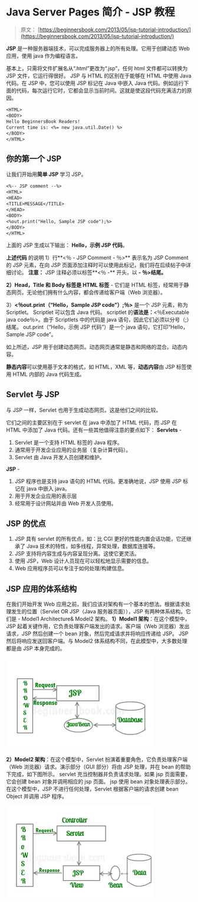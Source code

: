 # Java Server Pages 简介 - JSP 教程

> 原文： [https://beginnersbook.com/2013/05/jsp-tutorial-introduction/](https://beginnersbook.com/2013/05/jsp-tutorial-introduction/)

**JSP** 是一种服务器端技术，可以完成服务器上的所有处理。它用于创建动态 Web 应用，使用 java 作为编程语言。

基本上，只需将文件扩展名从“.html”更改为“.jsp”，任何 html 文件都可以转换为 JSP 文件，它运行得很好。 JSP 与 HTML 的区别在于能够在 HTML 中使用 Java 代码。在 JSP 中，您可以使用 JSP 标记在 Java 中嵌入 Java 代码。例如运行下面的代码，每次运行它时，它都会显示当前时间。这就是使这段代码充满活力的原因。

```
<HTML>
<BODY>
Hello BeginnersBook Readers! 
Current time is: <%= new java.util.Date() %>
</BODY>
</HTML>
```

## 你的第一个 JSP

让我们开始用**简单 JSP** 学习 JSP。

```
<%-- JSP comment --%>
<HTML>
<HEAD>
<TITLE>MESSAGE</TITLE>
</HEAD>
<BODY>
<%out.print("Hello, Sample JSP code");%>
</BODY>
</HTML>
```

上面的 JSP 生成以下输出：
**Hello，示例 JSP 代码**。

**上述代码**
的说明 1）行**&lt;％ - JSP Comment - ％&gt;** 表示名为 JSP Comment 的 JSP 元素，在向 JSP 页面添加注释时可以使用此标记，我们将在后续帖子中详细讨论。
**注意：** JSP 注释必须以标签**&lt;％ -** 开头，以 **- ％&gt;结尾。**

**2）Head，Title 和 Body 标签是 HTML 标签** - 它们是 HTML 标签，经常用于静态网页。无论他们拥有什么内容，都会传递给客户端（Web 浏览器）。

3）**&lt;％out.print（“Hello，Sample JSP code”）;％&gt;** 是一个 JSP 元素，称为 Scriptlet。 Scriptlet 可以包含 Java 代码。 scriptlet 的**语法是：**&lt;％Executable java code％&gt;。由于 Scriptlets 中的代码是 java 语句，因此它们必须以分号（;）结尾。 out.print（“Hello，示例 JSP 代码”）是一个 java 语句，它打印“Hello，Sample JSP code”。

如上所述，JSP 用于创建动态网页。动态网页通常是静态和网络的混合。动态内容。

**静态内容**可以使用基于文本的格式，如 HTML，XML 等，**动态内容**由 JSP 标签使用 HTML 内部的 Java 代码生成。

## Servlet 与 JSP

与 JSP 一样，Servlet 也用于生成动态网页。这是他们之间的比较。

它们之间的主要区别在于 servlet 在 java 中添加了 HTML 代码，而 JSP 在 HTML 中添加了 Java 代码。还有一些其他值得注意的要点如下：
**Servlets** -

1.  Servlet 是一个支持 HTML 标签的 Java 程序。
2.  通常用于开发企业应用的业务层（复杂计算代码）。
3.  Servlet 由 Java 开发人员创建和维护。

**JSP** -

1.  JSP 程序也是支持 java 语句的 HTML 代码。更准确地说，JSP 使用 JSP 标记在 java 中嵌入 java。
2.  用于开发企业应用的表示层
3.  经常用于设计网站并由 Web 开发人员使用。

## JSP 的优点

1.  JSP 具有 servlet 的所有优点，如：比 CGI 更好的性能内置会话功能，它还继承了 Java 技术的特性，如多线程，异常处理，数据库连接等。
2.  JSP 支持将内容生成与内容呈现分离。这使它更灵活。
3.  使用 JSP，Web 设计人员现在可以轻松地显示需要的信息。
4.  Web 应用程序员可以专注于如何处理/构建信息。

## JSP 应用的体系结构

在我们开始开发 Web 应用之前，我们应该对架构有一个基本的想法。根据请求处理发生的位置（Servlet OR JSP（Java 服务器页面）），JSP 有两种体系结构。它们是 - Model1 Architecture&amp; Model2 架构。
**1）Model1 架构**：在这个模型中，JSP 起着关键作用，它负责处理客户端发出的请求。客户端（Web 浏览器）发出请求，JSP 然后创建一个 bean 对象，然后完成请求并将响应传递给 JSP。 JSP 然后将响应发送回客户端。与 Model2 体系结构不同，在此模型中，大多数处理都是由 JSP 本身完成的。

![JSP Architecture Model 1](img/a3567344da7f269bc8b86ee8b87bdd51.jpg)

**2）Model2 架构**：在这个模型中，Servlet 扮演着重要角色，它负责处理客户端（Web 浏览器）请求。演示部分（GUI 部分）将由 JSP 处理，并在 bean 的帮助下完成，如下图所示。 servlet 充当控制器并负责请求处理。如果 jsp 页面需要，它会创建 bean 对象并调用相应的 jsp 页面。 jsp 使用 bean 对象处理表示部分。在这个模型中，JSP 不进行任何处理，Servlet 根据客户端的请求创建 bean Object 并调用 JSP 程序。

![JSP Architecture Model 2](img/20b52bd26df647be1f1860b8b346fca0.jpg)